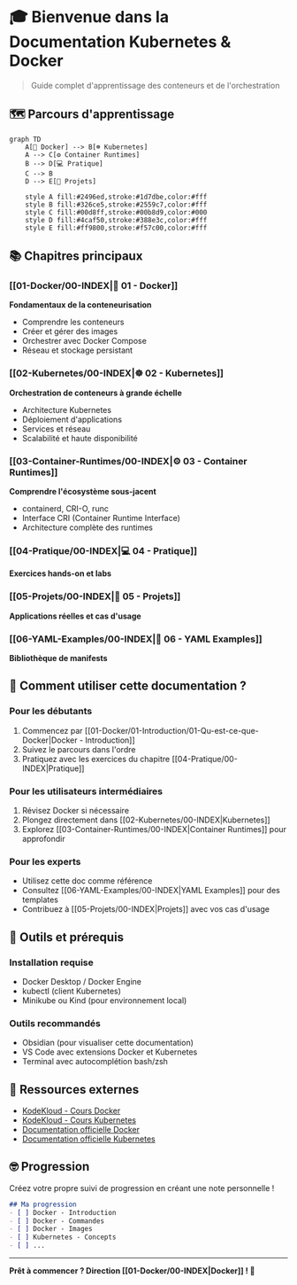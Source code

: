 # 🎓 Bienvenue dans la Documentation Kubernetes & Docker

> Guide complet d'apprentissage des conteneurs et de l'orchestration

## 🗺️ Parcours d'apprentissage

```mermaid
graph TD
    A[🐳 Docker] --> B[☸️ Kubernetes]
    A --> C[⚙️ Container Runtimes]
    B --> D[💻 Pratique]
    C --> B
    D --> E[🚀 Projets]

    style A fill:#2496ed,stroke:#1d7dbe,color:#fff
    style B fill:#326ce5,stroke:#2559c7,color:#fff
    style C fill:#00d8ff,stroke:#00b8d9,color:#000
    style D fill:#4caf50,stroke:#388e3c,color:#fff
    style E fill:#ff9800,stroke:#f57c00,color:#fff
```

## 📚 Chapitres principaux

### [[01-Docker/00-INDEX|🐳 01 - Docker]]
**Fondamentaux de la conteneurisation**
- Comprendre les conteneurs
- Créer et gérer des images
- Orchestrer avec Docker Compose
- Réseau et stockage persistant

### [[02-Kubernetes/00-INDEX|☸️ 02 - Kubernetes]]
**Orchestration de conteneurs à grande échelle**
- Architecture Kubernetes
- Déploiement d'applications
- Services et réseau
- Scalabilité et haute disponibilité

### [[03-Container-Runtimes/00-INDEX|⚙️ 03 - Container Runtimes]]
**Comprendre l'écosystème sous-jacent**
- containerd, CRI-O, runc
- Interface CRI (Container Runtime Interface)
- Architecture complète des runtimes

### [[04-Pratique/00-INDEX|💻 04 - Pratique]]
**Exercices hands-on et labs**

### [[05-Projets/00-INDEX|🚀 05 - Projets]]
**Applications réelles et cas d'usage**

### [[06-YAML-Examples/00-INDEX|📝 06 - YAML Examples]]
**Bibliothèque de manifests**

## 🎯 Comment utiliser cette documentation ?

### Pour les débutants
1. Commencez par [[01-Docker/01-Introduction/01-Qu-est-ce-que-Docker|Docker - Introduction]]
2. Suivez le parcours dans l'ordre
3. Pratiquez avec les exercices du chapitre [[04-Pratique/00-INDEX|Pratique]]

### Pour les utilisateurs intermédiaires
1. Révisez Docker si nécessaire
2. Plongez directement dans [[02-Kubernetes/00-INDEX|Kubernetes]]
3. Explorez [[03-Container-Runtimes/00-INDEX|Container Runtimes]] pour approfondir

### Pour les experts
- Utilisez cette doc comme référence
- Consultez [[06-YAML-Examples/00-INDEX|YAML Examples]] pour des templates
- Contribuez à [[05-Projets/00-INDEX|Projets]] avec vos cas d'usage

## 🔧 Outils et prérequis

### Installation requise
- Docker Desktop / Docker Engine
- kubectl (client Kubernetes)
- Minikube ou Kind (pour environnement local)

### Outils recommandés
- Obsidian (pour visualiser cette documentation)
- VS Code avec extensions Docker et Kubernetes
- Terminal avec autocomplétion bash/zsh

## 📖 Ressources externes

- [KodeKloud - Cours Docker](https://kodekloud.com/courses/docker-for-the-absolute-beginner/)
- [KodeKloud - Cours Kubernetes](https://kodekloud.com/courses/kubernetes-for-the-absolute-beginners/)
- [Documentation officielle Docker](https://docs.docker.com/)
- [Documentation officielle Kubernetes](https://kubernetes.io/docs/)

## 🤓 Progression

Créez votre propre suivi de progression en créant une note personnelle !

```markdown
## Ma progression
- [ ] Docker - Introduction
- [ ] Docker - Commandes
- [ ] Docker - Images
- [ ] Kubernetes - Concepts
- [ ] ...
```

---

**Prêt à commencer ? Direction [[01-Docker/00-INDEX|Docker]] ! 🚀**
